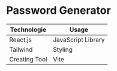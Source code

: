 # Password Generator

| Technologie  | Usage |
| ------------- | ------------- |
| React.js | JavaScript Library  |
| Tailwind  | Styling  |
| Creating Tool  | Vite  |
